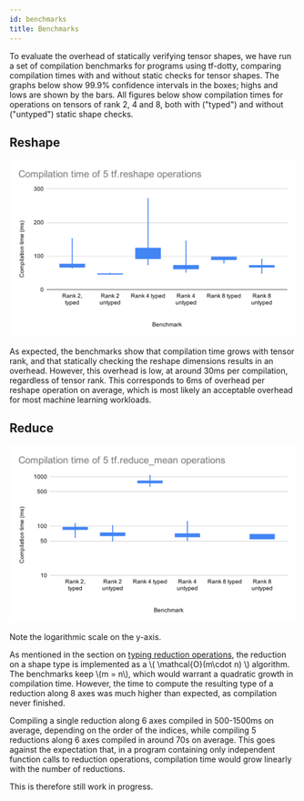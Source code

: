 ```yaml
---
id: benchmarks
title: Benchmarks
---
```


To evaluate the overhead of statically verifying tensor shapes, we have run a set of compilation benchmarks for programs using tf-dotty, comparing compilation times with and without static checks for tensor shapes. The graphs below show 99.9% confidence intervals in the boxes; highs and lows are shown by the bars. All figures below show compilation times for operations on tensors of rank 2, 4 and 8, both with ("typed") and without ("untyped") static shape checks.

## Reshape

![Compilation time of 5 tf.reshape operations](assets/reshape-bench.svg)

As expected, the benchmarks show that compilation time grows with tensor rank, and that statically checking the reshape dimensions results in an overhead. However, this overhead is low, at around 30ms per compilation, regardless of tensor rank. This corresponds to 6ms of overhead per reshape operation on average, which is most likely an acceptable overhead for most machine learning workloads.

## Reduce

![Compilation time of 5 tf.reduce_mean operations](assets/reduce-bench.svg)

Note the logarithmic scale on the y-axis.

As mentioned in the section on [typing reduction operations](reduce.md), the reduction on a shape type is implemented as a \\( \mathcal{O}(m\cdot n) \\) algorithm. The benchmarks keep \\(m = n\\), which would warrant a quadratic growth in compilation time. However, the time to compute the resulting type of a reduction along 8 axes was much higher than expected, as compilation never finished.

Compiling a single reduction along 6 axes compiled in 500-1500ms on average, depending on the order of the indices, while compiling 5 reductions along 6 axes compiled in around 70s on average. This goes against the expectation that, in a program containing only independent function calls to reduction operations, compilation time would grow linearly with the number of reductions.

This is therefore still work in progress.
